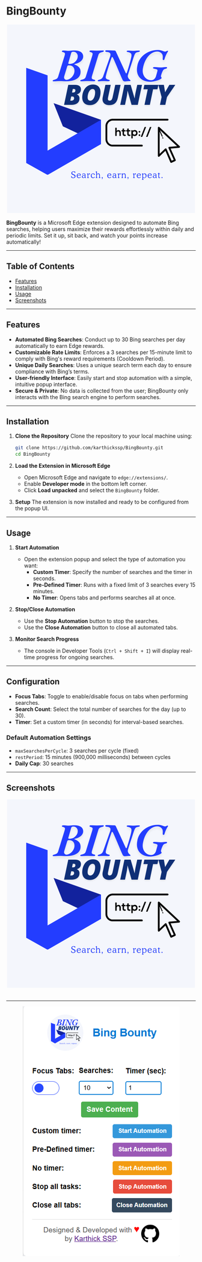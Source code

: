 # **BingBounty**

<div align="center">
  <img src="images/icon.png" alt="Logo">
</div>

**BingBounty** is a Microsoft Edge extension designed to automate Bing searches, helping users maximize their rewards effortlessly within daily and periodic limits. Set it up, sit back, and watch your points increase automatically!

---

## Table of Contents

- [Features](#features)
- [Installation](#installation)
- [Usage](#usage)
- [Screenshots](#screenshots)

---

## Features

- **Automated Bing Searches**: Conduct up to 30 Bing searches per day automatically to earn Edge rewards.
- **Customizable Rate Limits**: Enforces a 3 searches per 15-minute limit to comply with Bing's reward requirements (Cooldown Period).
- **Unique Daily Searches**: Uses a unique search term each day to ensure compliance with Bing’s terms.
- **User-friendly Interface**: Easily start and stop automation with a simple, intuitive popup interface.
- **Secure & Private**: No data is collected from the user; BingBounty only interacts with the Bing search engine to perform searches.

---

## Installation

1. **Clone the Repository**
   Clone the repository to your local machine using:

   ```bash
   git clone https://github.com/karthickssp/BingBounty.git
   cd BingBounty
   ```
2. **Load the Extension in Microsoft Edge**

   - Open Microsoft Edge and navigate to `edge://extensions/`.
   - Enable **Developer mode** in the bottom left corner.
   - Click **Load unpacked** and select the `BingBounty` folder.
3. **Setup**
   The extension is now installed and ready to be configured from the popup UI.

---

## Usage

1. **Start Automation**

   - Open the extension popup and select the type of automation you want:
     - **Custom Timer**: Specify the number of searches and the timer in seconds.
     - **Pre-Defined Timer**: Runs with a fixed limit of 3 searches every 15 minutes.
     - **No Timer**: Opens tabs and performs searches all at once.
2. **Stop/Close Automation**

   - Use the **Stop Automation** button to stop the searches.
   - Use the **Close Automation** button to close all automated tabs.
3. **Monitor Search Progress**

   - The console in Developer Tools (`Ctrl + Shift + I`) will display real-time progress for ongoing searches.

---

## Configuration

- **Focus Tabs**: Toggle to enable/disable focus on tabs when performing searches.
- **Search Count**: Select the total number of searches for the day (up to 30).
- **Timer**: Set a custom timer (in seconds) for interval-based searches.

### Default Automation Settings

- `maxSearchesPerCycle`: 3 searches per cycle (fixed)
- `restPeriod`: 15 minutes (900,000 milliseconds) between cycles
- **Daily Cap**: 30 searches

---

## Screenshots

<div align="center">
  <img src="images/icon.png" alt="Logo">
</div>
<br/><hr/>
<div align="center">
  <img src="images/Final_Out.png" alt="Logo">
</div>
